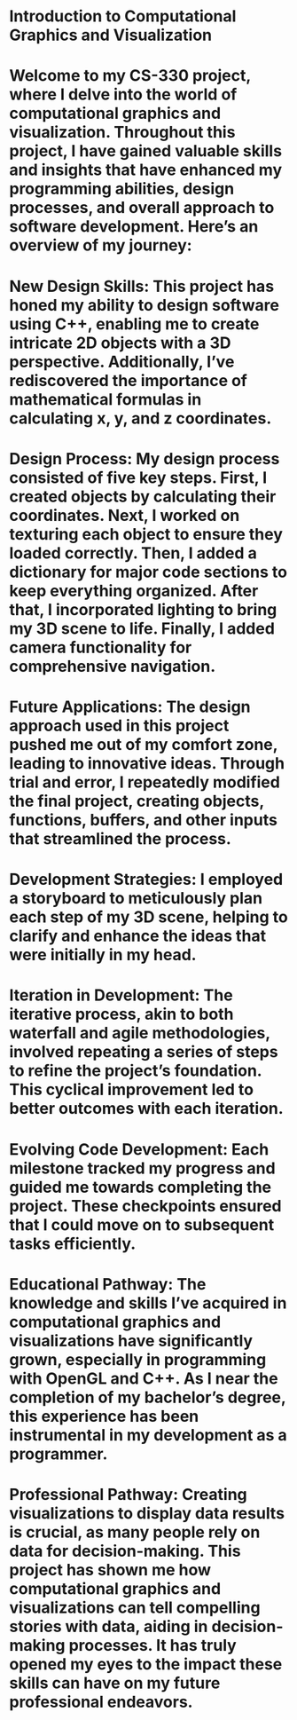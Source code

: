 # Introduction to Computational Graphics and Visualization

# Welcome to my CS-330 project, where I delve into the world of computational graphics and visualization. Throughout this project, I have gained valuable skills and insights that have enhanced my programming abilities, design processes, and overall approach to software development. Here’s an overview of my journey:

# New Design Skills: This project has honed my ability to design software using C++, enabling me to create intricate 2D objects with a 3D perspective. Additionally, I’ve rediscovered the importance of mathematical formulas in calculating x, y, and z coordinates.

# Design Process: My design process consisted of five key steps. First, I created objects by calculating their coordinates. Next, I worked on texturing each object to ensure they loaded correctly. Then, I added a dictionary for major code sections to keep everything organized. After that, I incorporated lighting to bring my 3D scene to life. Finally, I added camera functionality for comprehensive navigation.

# Future Applications: The design approach used in this project pushed me out of my comfort zone, leading to innovative ideas. Through trial and error, I repeatedly modified the final project, creating objects, functions, buffers, and other inputs that streamlined the process.

# Development Strategies: I employed a storyboard to meticulously plan each step of my 3D scene, helping to clarify and enhance the ideas that were initially in my head.

# Iteration in Development: The iterative process, akin to both waterfall and agile methodologies, involved repeating a series of steps to refine the project’s foundation. This cyclical improvement led to better outcomes with each iteration.

# Evolving Code Development: Each milestone tracked my progress and guided me towards completing the project. These checkpoints ensured that I could move on to subsequent tasks efficiently.

# Educational Pathway: The knowledge and skills I’ve acquired in computational graphics and visualizations have significantly grown, especially in programming with OpenGL and C++. As I near the completion of my bachelor’s degree, this experience has been instrumental in my development as a programmer.

# Professional Pathway: Creating visualizations to display data results is crucial, as many people rely on data for decision-making. This project has shown me how computational graphics and visualizations can tell compelling stories with data, aiding in decision-making processes. It has truly opened my eyes to the impact these skills can have on my future professional endeavors.
